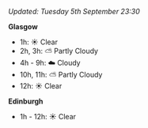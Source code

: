 *Updated: Tuesday 5th September 23:30*

**Glasgow**

* 1h: :sunny: Clear
* 2h, 3h: :partly_sunny: Partly Cloudy
* 4h - 9h: :cloud: Cloudy
* 10h, 11h: :partly_sunny: Partly Cloudy
* 12h: :sunny: Clear

**Edinburgh**

* 1h - 12h: :sunny: Clear
